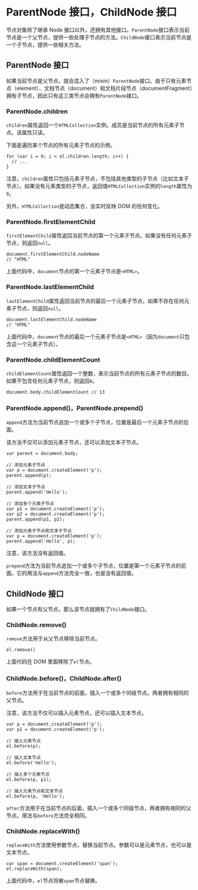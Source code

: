 # ParentNode 接口，ChildNode 接口

节点对象除了继承 Node 接口以外，还拥有其他接口。`ParentNode`接口表示当前节点是一个父节点，提供一些处理子节点的方法。`ChildNode`接口表示当前节点是一个子节点，提供一些相关方法。

## ParentNode 接口

如果当前节点是父节点，就会混入了（mixin）`ParentNode`接口。由于只有元素节点（element）、文档节点（document）和文档片段节点（documentFragment）拥有子节点，因此只有这三类节点会拥有`ParentNode`接口。

### ParentNode.children

`children`属性返回一个`HTMLCollection`实例，成员是当前节点的所有元素子节点。该属性只读。

下面是遍历某个节点的所有元素子节点的示例。

```
for (var i = 0; i < el.children.length; i++) {
  // ...
}
```

注意，`children`属性只包括元素子节点，不包括其他类型的子节点（比如文本子节点）。如果没有元素类型的子节点，返回值`HTMLCollection`实例的`length`属性为`0`。

另外，`HTMLCollection`是动态集合，会实时反映 DOM 的任何变化。

### ParentNode.firstElementChild

`firstElementChild`属性返回当前节点的第一个元素子节点。如果没有任何元素子节点，则返回`null`。

```
document.firstElementChild.nodeName
// "HTML"
```

上面代码中，`document`节点的第一个元素子节点是`<HTML>`。

### ParentNode.lastElementChild

`lastElementChild`属性返回当前节点的最后一个元素子节点，如果不存在任何元素子节点，则返回`null`。

```
document.lastElementChild.nodeName
// "HTML"
```

上面代码中，`document`节点的最后一个元素子节点是`<HTML>`（因为`document`只包含这一个元素子节点）。

### ParentNode.childElementCount

`childElementCount`属性返回一个整数，表示当前节点的所有元素子节点的数目。如果不包含任何元素子节点，则返回`0`。

```
document.body.childElementCount // 13
```

### ParentNode.append()，ParentNode.prepend()

`append`方法为当前节点追加一个或多个子节点，位置是最后一个元素子节点的后面。

该方法不仅可以添加元素子节点，还可以添加文本子节点。

```
var parent = document.body;

// 添加元素子节点
var p = document.createElement('p');
parent.append(p);

// 添加文本子节点
parent.append('Hello');

// 添加多个元素子节点
var p1 = document.createElement('p');
var p2 = document.createElement('p');
parent.append(p1, p2);

// 添加元素子节点和文本子节点
var p = document.createElement('p');
parent.append('Hello', p);
```

注意，该方法没有返回值。

`prepend`方法为当前节点追加一个或多个子节点，位置是第一个元素子节点的前面。它的用法与`append`方法完全一致，也是没有返回值。

## ChildNode 接口

如果一个节点有父节点，那么该节点就拥有了`ChildNode`接口。

### ChildNode.remove()

`remove`方法用于从父节点移除当前节点。

```
el.remove()
```

上面代码在 DOM 里面移除了`el`节点。

### ChildNode.before()，ChildNode.after()

`before`方法用于在当前节点的前面，插入一个或多个同级节点。两者拥有相同的父节点。

注意，该方法不仅可以插入元素节点，还可以插入文本节点。

```
var p = document.createElement('p');
var p1 = document.createElement('p');

// 插入元素节点
el.before(p);

// 插入文本节点
el.before('Hello');

// 插入多个元素节点
el.before(p, p1);

// 插入元素节点和文本节点
el.before(p, 'Hello');
```

`after`方法用于在当前节点的后面，插入一个或多个同级节点，两者拥有相同的父节点。用法与`before`方法完全相同。

### ChildNode.replaceWith()

`replaceWith`方法使用参数节点，替换当前节点。参数可以是元素节点，也可以是文本节点。

```
var span = document.createElement('span');
el.replaceWith(span);
```

上面代码中，`el`节点将被`span`节点替换。